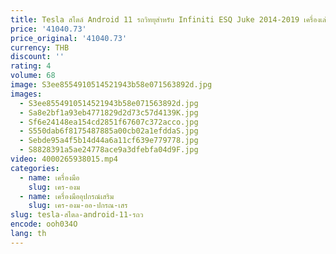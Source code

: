 ```yaml
---
title: Tesla สไตล์ Android 11 รถวิทยุสําหรับ Infiniti ESQ Juke 2014-2019 เครื่องเล่นมัลติมีเดียรถยนต์ Wireless CarPlay 4G
price: '41040.73'
price_original: '41040.73'
currency: THB
discount: ''
rating: 4
volume: 68
image: S3ee8554910514521943b58e071563892d.jpg
images:
  - S3ee8554910514521943b58e071563892d.jpg
  - Sa8e2bf1a93eb4771829d2d73c57d4139K.jpg
  - Sf6e24148ea154cd2851f67607c372acco.jpg
  - S550dab6f8175487885a00cb02a1efddaS.jpg
  - Sebde95a4f5b14d44a6a11cf639e779778.jpg
  - S8828391a5ae24778ace9a3dfebfa04d9F.jpg
video: 4000265938015.mp4
categories:
  - name: เครื่องมือ
    slug: เคร-องม
  - name: เครื่องมืออุปกรณ์เสริม
    slug: เคร-องม-ออ-ปกรณ-เสร
slug: tesla-สไตล-android-11-รถว
encode: ooh034O
lang: th
---
```

  